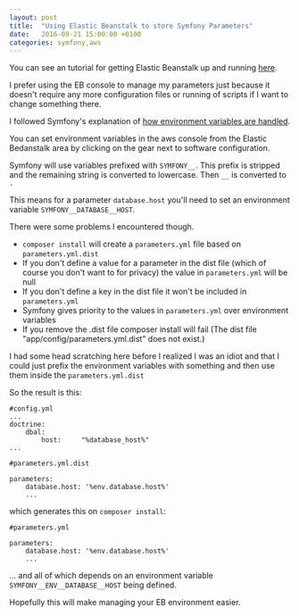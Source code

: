 ```yaml
---
layout: post
title:  "Using Elastic Beanstalk to store Symfony Parameters"
date:   2016-09-21 15:00:00 +0100
categories: symfony,aws
---
```


You can see an tutorial for getting Elastic Beanstalk up and running [here][eb-tutorial].
 
 I prefer using the EB console to manage my parameters just because it doesn't require 
 any more configuration files or running of scripts if I want to change something there.

I followed Symfony's explanation of [how environment variables are handled][symfony-env-variables].

You can set environment variables in the aws console from the Elastic Bedanstalk area by clicking on the gear next to software configuration.

Symfony will use variables prefixed with `SYMFONY__`. This prefix is stripped and 
the remaining string is converted to lowercase. Then `__` is converted to `.`

This means for a parameter `database.host` you'll need to set an environment variable `SYMFONY__DATABASE__HOST`.

There were some problems I encountered though. 

- `composer install` will create a `parameters.yml` file based on `parameters.yml.dist`
- If you don't define a value for a parameter in the dist file (which of course you don't want to for privacy) the value in `parameters.yml` will be null
- If you don't define a key in the dist file it won't be included in `parameters.yml`
- Symfony gives priority to the values in `parameters.yml` over environment variables
- If you remove the .dist file composer install will fail (The dist file "app/config/parameters.yml.dist" does not exist.)

I had some head scratching here before I realized I was an idiot and that I could just
 prefix the environment variables with something and then use them inside the `parameters.yml.dist`
 
So the result is this:

```
#config.yml
...
doctrine:
    dbal:
        host:     "%database_host%"
...        
```

```
#parameters.yml.dist

parameters:
    database.host: '%env.database.host%'
    ...
```

which generates this on `composer install`:

```
#parameters.yml

parameters:
    database.host: '%env.database.host%'
    ...
```

... and all of which depends on an environment variable `SYMFONY__ENV__DATABASE__HOST` being defined.

Hopefully this will make managing your EB environment easier. 

[eb-tutorial]: http://www.ifdattic.com/how-to-deploy-symfony-application-to-aws-elasticbeanstalk
[symfony-env-variables]: http://symfony.com/doc/current/configuration/external_parameters.html

